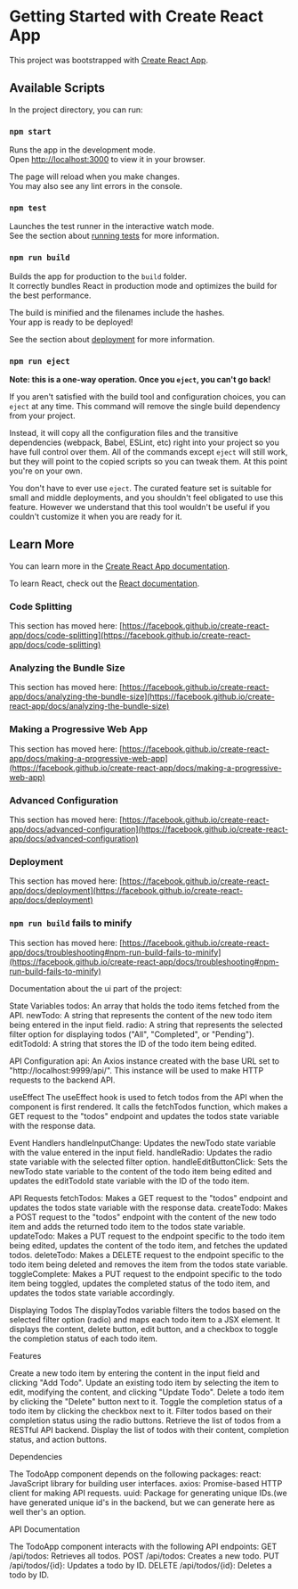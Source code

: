 # Getting Started with Create React App

This project was bootstrapped with [Create React App](https://github.com/facebook/create-react-app).

## Available Scripts

In the project directory, you can run:

### `npm start`

Runs the app in the development mode.\
Open [http://localhost:3000](http://localhost:3000) to view it in your browser.

The page will reload when you make changes.\
You may also see any lint errors in the console.

### `npm test`

Launches the test runner in the interactive watch mode.\
See the section about [running tests](https://facebook.github.io/create-react-app/docs/running-tests) for more information.

### `npm run build`

Builds the app for production to the `build` folder.\
It correctly bundles React in production mode and optimizes the build for the best performance.

The build is minified and the filenames include the hashes.\
Your app is ready to be deployed!

See the section about [deployment](https://facebook.github.io/create-react-app/docs/deployment) for more information.

### `npm run eject`

**Note: this is a one-way operation. Once you `eject`, you can't go back!**

If you aren't satisfied with the build tool and configuration choices, you can `eject` at any time. This command will remove the single build dependency from your project.

Instead, it will copy all the configuration files and the transitive dependencies (webpack, Babel, ESLint, etc) right into your project so you have full control over them. All of the commands except `eject` will still work, but they will point to the copied scripts so you can tweak them. At this point you're on your own.

You don't have to ever use `eject`. The curated feature set is suitable for small and middle deployments, and you shouldn't feel obligated to use this feature. However we understand that this tool wouldn't be useful if you couldn't customize it when you are ready for it.

## Learn More

You can learn more in the [Create React App documentation](https://facebook.github.io/create-react-app/docs/getting-started).

To learn React, check out the [React documentation](https://reactjs.org/).

### Code Splitting

This section has moved here: [https://facebook.github.io/create-react-app/docs/code-splitting](https://facebook.github.io/create-react-app/docs/code-splitting)

### Analyzing the Bundle Size

This section has moved here: [https://facebook.github.io/create-react-app/docs/analyzing-the-bundle-size](https://facebook.github.io/create-react-app/docs/analyzing-the-bundle-size)

### Making a Progressive Web App

This section has moved here: [https://facebook.github.io/create-react-app/docs/making-a-progressive-web-app](https://facebook.github.io/create-react-app/docs/making-a-progressive-web-app)

### Advanced Configuration

This section has moved here: [https://facebook.github.io/create-react-app/docs/advanced-configuration](https://facebook.github.io/create-react-app/docs/advanced-configuration)

### Deployment

This section has moved here: [https://facebook.github.io/create-react-app/docs/deployment](https://facebook.github.io/create-react-app/docs/deployment)

### `npm run build` fails to minify

This section has moved here: [https://facebook.github.io/create-react-app/docs/troubleshooting#npm-run-build-fails-to-minify](https://facebook.github.io/create-react-app/docs/troubleshooting#npm-run-build-fails-to-minify)

Documentation about the ui part of the project:

State Variables 
todos: An array that holds the todo items fetched from the API. 
newTodo: A string that represents the content of the new todo item being entered in the input field. 
radio: A string that represents the selected filter option for displaying todos ("All", "Completed", or "Pending"). 
editTodoId: A string that stores the ID of the todo item being edited. 

API Configuration 
api: An Axios instance created with the base URL set to "http://localhost:9999/api/". This instance will be used to make HTTP requests to the backend API. 

useEffect
The useEffect hook is used to fetch todos from the API when the component is first rendered. It calls the fetchTodos function, which makes a GET request to the "todos" endpoint and updates the todos state variable with the response data.

Event Handlers
handleInputChange: Updates the newTodo state variable with the value entered in the input field. 
handleRadio: Updates the radio state variable with the selected filter option.
handleEditButtonClick: Sets the newTodo state variable to the content of the todo item being edited and updates the editTodoId state variable with the ID of the todo item.

API Requests 
fetchTodos: Makes a GET request to the "todos" endpoint and updates the todos state variable with the response data. 
createTodo: Makes a POST request to the "todos" endpoint with the content of the new todo item and adds the returned todo item to the todos state variable. 
updateTodo: Makes a PUT request to the endpoint specific to the todo item being edited, updates the content of the todo item, and fetches the updated todos. 
deleteTodo: Makes a DELETE request to the endpoint specific to the todo item being deleted and removes the item from the todos state variable. 
toggleComplete: Makes a PUT request to the endpoint specific to the todo item being toggled, updates the completed status of the todo item, and updates the todos state variable accordingly. 

Displaying Todos 
The displayTodos variable filters the todos based on the selected filter option (radio) and maps each todo item to a JSX element. It displays the content, delete button, edit button, and a checkbox to toggle the completion status of each todo item.

Features

Create a new todo item by entering the content in the input field and clicking "Add Todo".
Update an existing todo item by selecting the item to edit, modifying the content, and clicking "Update Todo".
Delete a todo item by clicking the "Delete" button next to it.
Toggle the completion status of a todo item by clicking the checkbox next to it.
Filter todos based on their completion status using the radio buttons.
Retrieve the list of todos from a RESTful API backend.
Display the list of todos with their content, completion status, and action buttons.

Dependencies

The TodoApp component depends on the following packages:
react: JavaScript library for building user interfaces.
axios: Promise-based HTTP client for making API requests.
uuid: Package for generating unique IDs.(we have generated unique id's in the backend, but we can generate here as well ther's an option.


API Documentation

The TodoApp component interacts with the following API endpoints:
GET /api/todos: Retrieves all todos.
POST /api/todos: Creates a new todo.
PUT /api/todos/{id}: Updates a todo by ID.
DELETE /api/todos/{id}: Deletes a todo by ID.

